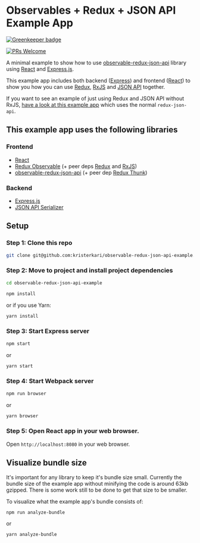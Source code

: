 # Observables + Redux + JSON API Example App

[![Greenkeeper badge](https://badges.greenkeeper.io/kristerkari/observable-redux-json-api-example.svg)](https://greenkeeper.io/)

[![PRs Welcome](https://img.shields.io/badge/PRs-welcome-brightgreen.svg)](https://egghead.io/courses/how-to-contribute-to-an-open-source-project-on-github)

A minimal example to show how to use [observable-redux-json-api](https://github.com/kristerkari/observable-redux-json-api) library using [React](https://reactjs.org/) and [Express.js](https://expressjs.com/).

This example app includes both backend ([Express](https://expressjs.com/)) and frontend ([React](https://reactjs.org/)) to show you how you can use [Redux](https://redux.js.org/), [RxJS](http://reactivex.io/rxjs/) and [JSON API](http://jsonapi.org/) together.

If you want to see an example of just using Redux and JSON API without RxJS, [have a look at this example app](https://github.com/tomharvey/redux-json-api-demo/) which uses the normal `redux-json-api`.

## This example app uses the following libraries

### Frontend

* [React](https://reactjs.org/)
* [Redux Observable](https://redux-observable.js.org/) (+ peer deps [Redux](https://redux.js.org/) and [RxJS](http://reactivex.io/rxjs/))
* [observable-redux-json-api](https://github.com/kristerkari/observable-redux-json-api) (+ peer dep [Redux Thunk](https://github.com/gaearon/redux-thunk))

### Backend

* [Express.js](https://expressjs.com/)
* [JSON API Serializer](https://github.com/SeyZ/jsonapi-serializer)

## Setup

### Step 1: Clone this repo

```sh
git clone git@github.com:kristerkari/observable-redux-json-api-example.git
```

### Step 2: Move to project and install project dependencies

```sh
cd observable-redux-json-api-example
```

```sh
npm install
```

or if you use Yarn:

```sh
yarn install
```

### Step 3: Start Express server

```sh
npm start
```

or

```sh
yarn start
```

### Step 4: Start Webpack server

```sh
npm run browser
```

or

```sh
yarn browser
```

### Step 5: Open React app in your web browser.

Open `http://localhost:8080` in your web browser.

## Visualize bundle size

It's important for any library to keep it's bundle size small. Currently the bundle size of the example app without minifying the code is around 63kb gzipped. There is some work still to be done to get that size to be smaller.

To visualize what the example app's bundle consists of:

```sh
npm run analyze-bundle
```

or

```sh
yarn analyze-bundle
```
